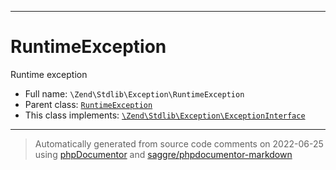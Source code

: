 ***

# RuntimeException

Runtime exception

* Full name: `\Zend\Stdlib\Exception\RuntimeException`
* Parent class: [`RuntimeException`](../../../RuntimeException.md)
* This class implements:
  [`\Zend\Stdlib\Exception\ExceptionInterface`](./ExceptionInterface.md)

***
> Automatically generated from source code comments on 2022-06-25 using [phpDocumentor](http://www.phpdoc.org/) and [saggre/phpdocumentor-markdown](https://github.com/Saggre/phpDocumentor-markdown)

